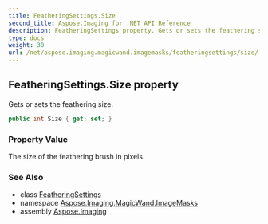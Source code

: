 ```yaml
---
title: FeatheringSettings.Size
second_title: Aspose.Imaging for .NET API Reference
description: FeatheringSettings property. Gets or sets the feathering size
type: docs
weight: 30
url: /net/aspose.imaging.magicwand.imagemasks/featheringsettings/size/
---
```

## FeatheringSettings.Size property

Gets or sets the feathering size.

```csharp
public int Size { get; set; }
```

### Property Value

The size of the feathering brush in pixels.

### See Also

* class [FeatheringSettings](../)
* namespace [Aspose.Imaging.MagicWand.ImageMasks](../../featheringsettings/)
* assembly [Aspose.Imaging](../../../)


